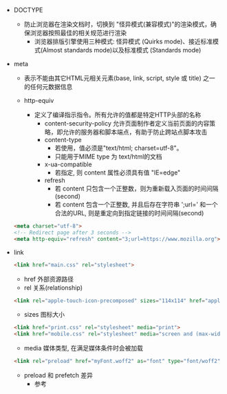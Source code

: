 - DOCTYPE
  - 防止浏览器在渲染文档时，切换到 "怪异模式(兼容模式)"的渲染模式，确保浏览器按照最佳的相关规范进行渲染
    - 浏览器排版引擎使用三种模式: 怪异模式 (Quirks mode)、接近标准模式(Almost standards mode)以及标准模式 (Standards mode)

- meta
  - 表示不能由其它HTML元相关元素(base, link, script, style 或 title) 之一的任何元数据信息

  - http-equiv
    - 定义了编译指示指令。所有允许的值都是特定HTTP头部的名称
      - content-security-policy
        允许页面制作者定义当前页面的内容策略，即允许的服务器和脚本端点，有助于防止跨站点脚本攻击
      - content-type
        - 若使用，值必须是"text/html; charset=utf-8"。
        - 只能用于MIME type 为 text/html的文档
      - x-ua-compatible
        - 若指定, 则 content 属性必须具有值 "IE=edge"
      - refresh
        - 若 content 只包含一个正整数，则为重新载入页面的时间间隔(second)
        - 若 content 包含一个正整数, 并且后存在字符串 ';url=' 和一个合法的URL, 则是重定向到指定链接的时间间隔(second)
  
  ```html
  <meta charset="utf-8">
  <!-- Redirect page after 3 seconds -->
  <meta http-equiv="refresh" content="3;url=https://www.mozilla.org">
  ```

- link
  ```html
  <link href="main.css" rel="stylesheet">
  ```

  - href 外部资源路径
  - rel 关系(relationship)

  ```html
  <link rel="apple-touch-icon-precomposed" sizes="114x114" href="apple-icon-114.png" type="images/png">
  ```

  - sizes 图标大小

  ```html
  <link href="print.css" rel="stylesheet" media="print">
  <link href="mobile.css" rel="stylesheet" media="screen and (max-width: 600px)">
  ```

  - media 媒体类型, 在满足媒体条件时会被加载

  ```html
  <link rel="preload" href="myFont.woff2" as="font" type="font/woff2" crossorigin="anonymous">
  ```
  
  - preload 和 prefetch 差异
    - 参考

